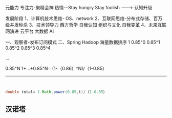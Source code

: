 元能力
专注力-聚精会神
热情—Stay hungry Stay foolish
--->
认知升级

发展阶段
1、计算机技术思维- OS、network
2、互联网思维-分布式存储、百万级并发秒杀
3、技术领导力
        西方哲学
        自我认知
        组织与文化
        自我变革
4、未来互联网演进
        云平台
        大数据
        AI

一、观察者-发布订阅模式
二、Spring
Hadoop 海量数据排序
1
0.85^0
0.85^1
0.85^2
0.85^3
0.85^4

...

0.85^N
1+...+0.85^N=
(1-（0.86）^N)/（1-0.85）

---
```java


double total= 1-Math.power(0.85,t)/（1-0.85）


```
汉诺塔
---
